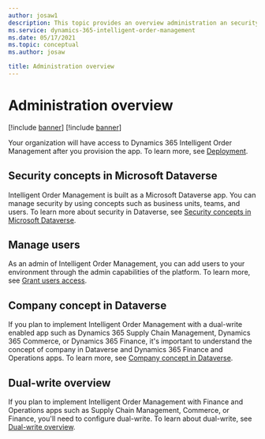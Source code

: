 ```yaml
---
author: josaw1
description: This topic provides an overview administration an security concepts in Dynamics 365 Intelligent Order Management.
ms.service: dynamics-365-intelligent-order-management
ms.date: 05/17/2021
ms.topic: conceptual
ms.author: josaw

title: Administration overview
---
```



# Administration overview

[!include [banner](includes/banner.md)]
[!include [banner](includes/preview-banner.md)]

Your organization will have access to Dynamics 365 Intelligent Order Management after you provision the app. To learn more, see [Deployment](https://microsoft.sharepoint.com/teams/D365OperationsRedmond/Shared%20Documents/OMS/Documentation/deploy.md).

## Security concepts in Microsoft Dataverse

Intelligent Order Management is built as a Microsoft Dataverse app. You can manage security by using concepts such as business units, teams, and users. To learn more about security in Dataverse, see [Security concepts in Microsoft Dataverse](https://docs.microsoft.com/power-platform/admin/wp-security-cds).

## Manage users

As an admin of Intelligent Order Management, you can add users to your environment through the admin capabilities of the platform. To learn more, see [Grant users access](https://docs.microsoft.com/power-platform/admin/grant-users-access).

## Company concept in Dataverse

If you plan to implement Intelligent Order Management with a dual-write enabled app such as Dynamics 365 Supply Chain Management, Dynamics 365 Commerce, or Dynamics 365 Finance, it's important to understand the concept of company in Dataverse and Dynamics 365 Finance and Operations apps. To learn more, see [Company concept in Dataverse](https://docs.microsoft.com/dynamics365/fin-ops-core/dev-itpro/data-entities/dual-write/company-data).

## Dual-write overview

If you plan to implement Intelligent Order Management with Finance and Operations apps such as Supply Chain Management, Commerce, or Finance, you'll need to configure dual-write. To learn about dual-write, see [Dual-write overview](https://docs.microsoft.com/dynamics365/fin-ops-core/dev-itpro/data-entities/dual-write/dual-write-overview).

